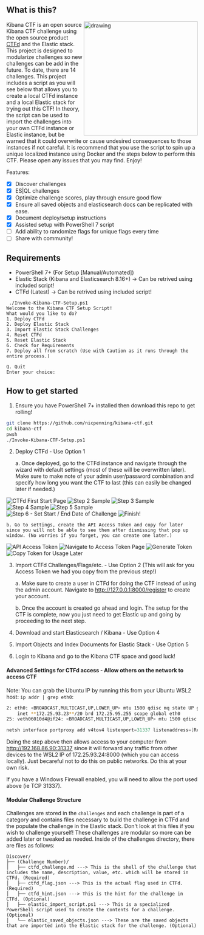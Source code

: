 ## What is this?

<img src="./images/DALLE_Capture_The_Flag_logo.webp" alt="drawing" width="300" align="right"/>

Kibana CTF is an open source Kibana CTF challenge using the open source product [CTFd](https://ctfd.io/) and the Elastic stack. This project is designed to modularize challenges so new challenges can be add in the future. To date, there are 14 challenges. This project includes a script as you will see below that allows you to create a local CTFd instance and a local Elastic stack for trying out this CTF! In theory, the script can be used to import the challenges into your own CTFd instance or Elastic instance, but be warned that it could overwrite or cause undesired consequences to those instances if not careful. It is recommend that you use the script to spin up a unique localized instance using Docker and the steps below to perform this CTF. Please open any issues that you may find. Enjoy!


Features:
- [x] Discover challenges
- [x] ES|QL challenges
- [x] Optimize challenge scores, play through ensure good flow
- [x] Ensure all saved objects and elasticsearch docs can be replicated with ease.
- [x] Document deploy/setup instructions
- [x] Assisted setup with PowerShell 7 script
- [ ] Add ability to randomize flags for unique flags every time
- [ ] Share with community!

## Requirements
- PowerShell 7+ (For Setup [Manual/Automated])
- Elastic Stack (Kibana and Elasticsearch 8.16+) -> Can be retrived using included script!
- CTFd (Latest) -> Can be retrived using included script!

```
 ./Invoke-Kibana-CTF-Setup.ps1                                                                                                       
Welcome to the Kibana CTF Setup Script!
What would you like to do?
1. Deploy CTFd
2. Deploy Elastic Stack
3. Import Elastic Stack Challenges
4. Reset CTFd
5. Reset Elastic Stack
6. Check for Requirements
7. Deploy all from scratch (Use with Caution as it runs through the entire process.)

Q. Quit
Enter your choice: 
```

## How to get started
1. Ensure you have PowerShell 7+ installed then download this repo to get rolling!

```bash
git clone https://github.com/nicpenning/kibana-ctf.git
cd kibana-ctf
pwsh
./Invoke-Kibana-CTF-Setup.ps1
```

2. Deploy CTFd - Use Option 1

    a. Once deployed, go to the CTFd instance and navigate through the wizard with default settings (most of these will be overwritten later). Make sure to make note of your admin user/password combination and specify how long you want the CTF to last (this can easily be changed later if needed.)

![CTFd First Start Page](./images/image.png)
![Step 2 Sample](./images/image-1.png)
![Step 3 Sample](./images/image-2.png)
![Step 4 Sample](./images/image-4.png)
![Step 5 Sample](./images/image-5.png)
![Step 6 - Set Start / End Date of Challenge](./images/image-6.png)
![Finish!](./images/image-7.png)

    b. Go to settings, create the API Access Token and copy for later since you will not be able to see them after dismissing that pop up window. (No worries if you forget, you can create one later.)

![API Access Token](./images/image-8.png)
![Navigate to Access Token Page](./images/image-9.png)
![Generate Token](./images/image-10.png)
![Copy Token for Usage Later](./images/image-11.png)

3. Import CTFd Challenges/Flags/etc. - Use Option 2 (This will ask for you Access Token we had you copy from the previous step!)

    a. Make sure to create a user in CTFd for doing the CTF instead of using the admin account. Navigate to http://127.0.0.1:8000/register to create your account.

    b. Once the account is created go ahead and login. The setup for the CTF is complete, now you just need to get Elastic up and going by proceeding to the next step.

4. Download and start Elasticsearch / Kibana - Use Option 4

5. Import Objects and Index Documents for Elastic Stack - Use Option 5

6. Login to Kibana and go to the Kibana CTF space and good luck!

#### Advanced Settings for CTFd access - Allow others on the network to access CTF
Note: You can grab the Ubuntu IP by running this from your Ubuntu WSL2 host: `ip addr | grep eth0`:
```bash
2: eth0: <BROADCAST,MULTICAST,UP,LOWER_UP> mtu 1500 qdisc mq state UP group default qlen 1000
    inet **172.25.93.23**/20 brd 172.25.95.255 scope global eth0
25: veth06010d4@if24: <BROADCAST,MULTICAST,UP,LOWER_UP> mtu 1500 qdisc noqueue master br-765cf15dc8a1 state UP group default
```

```Powershell
netsh interface portproxy add v4tov4 listenport=31337 listenaddress=[Replace this with your local IP. Example == 192.168.86.90] connectport=8000 connectaddress=[Replace this with your WSL2 IP. Example == 172.25.93.23]
```
Doing the step above then allows access to your computer from http://192.168.86.90:31337 since it will forward any traffic from other devices to the WSL2 IP of 172.25.93.24:8000 (which you can access locally). Just becareful not to do this on public networks. Do this at your own risk.

If you have a Windows Firewall enabled, you will need to allow the port used above (ie TCP 31337).

#### Modular Challenge Structure
Challenges are stored in the `challenges` and each challenge is part of a category and contains files necessary to build the challenge in CTFd and the populate the challenge in the Elastic stack. Don't look at this files if you wish to challenge yourself! These challenges are modular so more can be added later or tweaked as needed. Inside of the challenges directory, there are files as follows:

```
Discover/
├── (Challenge Number)/
│   ├── ctfd_challenge.md ---> This is the shell of the challenge that includes the name, description, value, etc. which will be stored in CTFd. (Required)
│   ├── ctfd_flag.json ---> This is the actual flag used in CTFd. (Required)
│   ├── ctfd_hint.json ---> This is the hint for the challenge in CTFd. (Optional)
│   ├── elastic_import_script.ps1 ---> This is a specialized PowerShell script used to create the contents for a challenge. (Optional)
│   └── elastic_saved_objects.json ---> These are the saved objects that are imported into the Elastic stack for the challenge. (Optional)
```
